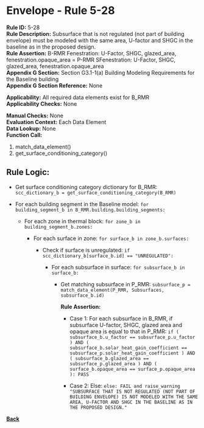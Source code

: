 
# Envelope - Rule 5-28  

**Rule ID:** 5-28  
**Rule Description:** Subsurface that is not regulated (not part of building envelope) must be modeled with the same area, U-factor and SHGC in the baseline as in the proposed design.  
**Rule Assertion:** B-RMR Fenestration: U-Factor, SHGC, glazed_area, fenestration.opaque_area = P-RMR SFenestration: U-Factor, SHGC, glazed_area, fenestration.opaque_area  
**Appendix G Section:** Section G3.1-1(a) Building Modeling Requirements for the Baseline building  
**Appendix G Section Reference:**  None  

**Applicability:** All required data elements exist for B_RMR  
**Applicability Checks:** None  

**Manual Checks:** None  
**Evaluation Context:**  Each Data Element  
**Data Lookup:** None  
**Function Call:**  

  1. match_data_element()
  2. get_surface_conditioning_category()

## Rule Logic:

- Get surface conditioning category dictionary for B_RMR: `scc_dictionary_b = get_surface_conditioning_category(B_RMR)`

- For each building segment in the Baseline model: `for building_segment_b in B_RMR.building.building_segments:`

  - For each zone in thermal block: `for zone_b in building_segment_b.zones:`

    - For each surface in zone: `for surface_b in zone_b.surfaces:`

      - Check if surface is unregulated: `if scc_dictionary_b[surface_b.id] == "UNREGULATED":`

        - For each subsurface in surface: `for subsurface_b in surface_b:`

          - Get matching subsurface in P_RMR: `subsurface_p = match_data_element(P_RMR, Subsurfaces, subsurface_b.id)`

            **Rule Assertion:**

            - Case 1: For each subsurface in B_RMR, if subsurface U-factor, SHGC, glazed area and opaque area is equal to that in P_RMR: `if ( subsurface_b.u_factor == subsurface_p.u_factor ) AND ( subsurface_b.solar_heat_gain_coefficient == subsurface_p.solar_heat_gain_coefficient ) AND ( subsurface_b.glazed_area == subsurface_p.glazed_area ) AND ( surface_b.opaque_area == surface_p.opaque_area ): PASS`

            - Case 2: Else: `else: FAIL and raise_warning "SUBSURFACE THAT IS NOT REGULATED (NOT PART OF BUILDING ENVELOPE) IS NOT MODELED WITH THE SAME AREA, U-FACTOR AND SHGC IN THE BASELINE AS IN THE PROPOSED DESIGN."`

**[Back](../_toc.md)**
